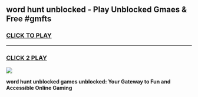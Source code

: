 
## word hunt unblocked - Play Unblocked Gmaes & Free #gmfts
<h3>
<a href="https://news.freeplayer.one?title=word_hunt_unblocked&ref=24F">CLICK TO PLAY</a></h3>
<hr>

<h3>
<a href="https://news.freeplayer.one?title=word_hunt_unblocked&ref=24F">CLICK 2 PLAY</a>
  
</h3>

<a href="https://news.freeplayer.one?title=word_hunt_unblocked&ref=24F/"><img src="https://clearcache.store/games.png"></a>


**word hunt unblocked games unblocked: Your Gateway to Fun and Accessible Online Gaming**
